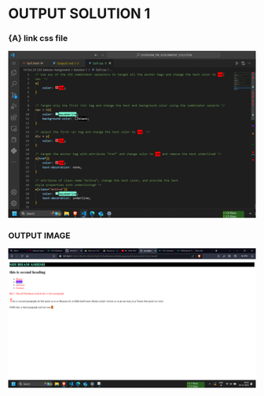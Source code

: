 # OUTPUT SOLUTION 1

### {A} link css file 
![Alt text](image.png)

### OUTPUT IMAGE
![Alt text](image-1.png)
